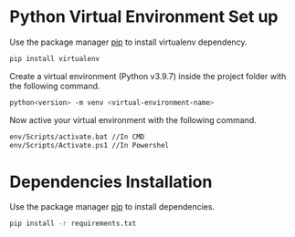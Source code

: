 # Python Virtual Environment Set up

Use the package manager [pip](https://pip.pypa.io/en/stable/) to install virtualenv dependency.

``` bash
pip install virtualenv
```

Create a virtual environment (Python v3.9.7) inside the project folder with the following command.

``` bash
python<version> -m venv <virtual-environment-name>
```

Now active your virtual environment with the following command.

``` bash
env/Scripts/activate.bat //In CMD
env/Scripts/Activate.ps1 //In Powershel
```

# Dependencies Installation

Use the package manager [pip](https://pip.pypa.io/en/stable/) to install dependencies.

``` bash
pip install -r requirements.txt
```